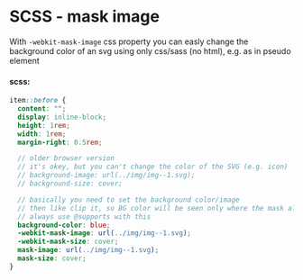 # SCSS - mask image

With `-webkit-mask-image` css property you can easly change the background color of an svg using only css/sass (no html), e.g. as in pseudo element

#### scss:

```scss
item::before {
  content: "";
  display: inline-block;
  height: 1rem;
  width: 1rem;
  margin-right: 0.5rem;

  // older browser version
  // it's okey, but you can't change the color of the SVG (e.g. icon)
  // background-image: url(../img/img--1.svg);
  // background-size: cover;

  // basically you need to set the background color/image
  // then like clip it, so BG color will be seen only where the mask allows it
  // always use @supports with this
  background-color: blue;
  -webkit-mask-image: url(../img/img--1.svg);
  -webkit-mask-size: cover;
  mask-image: url(../img/img--1.svg);
  mask-size: cover;
}
```
